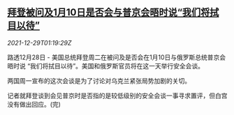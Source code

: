 <!--1640741463000-->
[拜登被问及1月10日是否会与普京会晤时说“我们将拭目以待”](https://cn.reuters.com/article/us-biden-ru-putin-summit-1229-idCNKBS2J8030)
------

<div><i>2021-12-29T01:19:29Z</i></div><p>路透12月28日 - 美国总统拜登周二在被问及是否会在1月10日与俄罗斯总统普京会晤时说 “我们将拭目以待”。美国和俄罗斯官员将在这一天举行安全会谈。</p><p>两国周一宣布的这次会谈是为了讨论对乌克兰紧张局势加剧的关切。</p><p>记者就拜登谈到会见普京时是否指的是较低级别的安全会谈一事寻求置评，但白宫没有做出回应。(完)</p>
